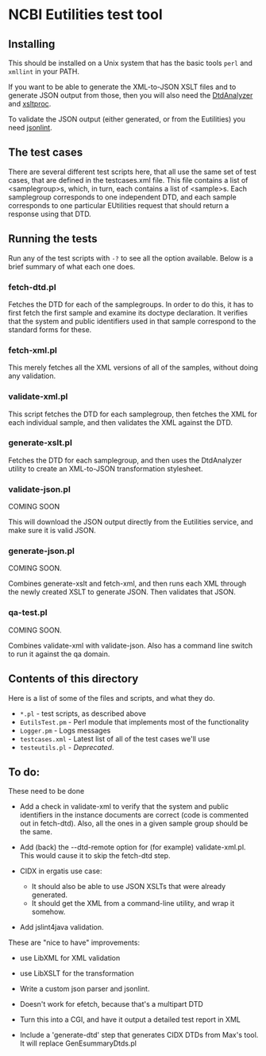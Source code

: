 # NCBI Eutilities test tool

## Installing

This should be installed on a Unix system that has the basic tools
`perl` and `xmllint` in your PATH.

If you want to be able to generate the XML-to-JSON XSLT files and to
generate JSON output from those, then
you will also need the [DtdAnalyzer](https://github.com/NCBITools/DtdAnalyzer)
and [xsltproc](http://xmlsoft.org/XSLT/xsltproc2.html).

To validate the JSON output (either generated, or from the Eutilities)
you need [jsonlint](https://github.com/zaach/jsonlint).

## The test cases

There are several different test scripts here, that all use the same
set of test cases, that are defined in the testcases.xml file.  This file
contains a list of \<samplegroup>s, which, in turn, each contains
a list of \<sample>s.  Each samplegroup corresponds to one independent DTD,
and each sample corresponds to one particular EUtilities request that should
return a response using that DTD.

## Running the tests

Run any of the test scripts with `-?` to see all the option available.
Below is a brief summary of what each one does.

### fetch-dtd.pl

Fetches the DTD for each of the samplegroups.  In order to do this, it has
to first fetch the first sample and examine its doctype declaration.  It
verifies that the system and public identifiers used in that sample
correspond to the standard forms for these.

### fetch-xml.pl

This merely fetches all the XML versions of all of the samples, without
doing any validation.

### validate-xml.pl

This script fetches the DTD for each samplegroup, then fetches the XML for
each individual sample, and then validates the XML against the DTD.

### generate-xslt.pl

Fetches the DTD for each samplegroup, and then uses the DtdAnalyzer utility
to create an XML-to-JSON transformation stylesheet.

### validate-json.pl

COMING SOON

This will download the JSON output directly from the Eutilities service, and
make sure it is valid JSON.

### generate-json.pl

COMING SOON.

Combines generate-xslt and fetch-xml, and then runs each XML through the newly
created XSLT to generate JSON.  Then validates that JSON.

### qa-test.pl

COMING SOON.

Combines validate-xml with validate-json.  Also has a command line switch to
run it against the qa domain.

## Contents of this directory

Here is a list of some of the files and scripts, and what they do.

* `*.pl` - test scripts, as described above
* `EutilsTest.pm` - Perl module that implements most of the functionality
* `Logger.pm` - Logs messages
* `testcases.xml` - Latest list of all of the test cases we'll use
* `testeutils.pl` - *Deprecated*.


## To do:

These need to be done

- Add a check in validate-xml to verify that the system and public identifiers in the
  instance documents are correct (code is commented out in fetch-dtd).  Also, all the
  ones in a given sample group should be the same.

- Add (back) the --dtd-remote option for (for example) validate-xml.pl.  This
  would cause it to skip the fetch-dtd step.

- CIDX in ergatis use case:
    - It should also be able to use JSON XSLTs that were already generated.
    - It should get the XML from a command-line utility, and wrap it somehow.

- Add jslint4java validation.

These are "nice to have" improvements:

- use LibXML for XML validation

- use LibXSLT for the transformation

- Write a custom json parser and jsonlint.

- Doesn't work for efetch, because that's a multipart DTD

- Turn this into a CGI, and have it output a detailed test report in XML

- Include a 'generate-dtd' step that generates CIDX DTDs from Max's tool.
  It will replace GenEsummaryDtds.pl

